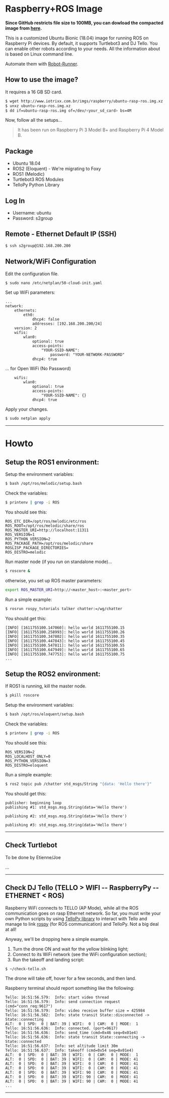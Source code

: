 # Raspberry+ROS Image

**Since GitHub restricts file size to 100MB, you can dowload the compacted image from [here](http://www.iotrixx.com.br/imgs/raspberry/ubuntu-rasp-ros.img.xz).**

This is a customized Ubuntu Bionic (18.04) image for running ROS on Raspberry Pi devices. By default, it supports Turtlebot3 and DJ Tello. You can enable other robots according to your needs. All the information about is based on Linux command line.

Automate them with [Robot-Runner].

## How to use the image?

It requires a 16 GB SD card.

```bash
$ wget http://www.iotrixx.com.br/imgs/raspberry/ubuntu-rasp-ros.img.xz
$ unxz ubuntu-rasp-ros.img.xz
$ dd if=ubuntu-rasp-ros.img of=/dev/<your_sd_card> bs=4M
```
Now, follow all the setups...

> It has been run on Raspberry Pi 3 Model B+ and Raspberry Pi 4 Model B.

## Package
  - Ubuntu 18.04
  - ROS2 (Eloquent) - We're migrating to Foxy
  - ROS1 (Melodic)
  - Turtlebot3 ROS Modules
  - TelloPy Python Library

## Log In

* Username: ubuntu
* Password: s2group

## Remote - Ethernet Default IP (SSH)
```bash
$ ssh s2group@192.168.200.200
```

## Network/WiFi Configuration

Edit the configuration file.
```bash
$ sudo nano /etc/netplan/50-cloud-init.yaml
```

Set up WiFi parameters:

```file
...
network:
    ethernets:
        eth0:
            dhcp4: false
            addresses: [192.168.200.200/24]
    version: 2
    wifis:
        wlan0:
            optional: true
            access-points:
                "YOUR-SSID-NAME":
                    password: "YOUR-NETWORK-PASSWORD"
            dhcp4: true
```

... for Open WiFi (No Password)

```
    wifis:
        wlan0:
            optional: true
            access-points:
                "YOUR-SSID-NAME": {}
            dhcp4: true
```

Apply your changes.
```bash
$ sudo netplan apply
```

---
# Howto

## Setup the ROS1 environment:

Setup the environment variables:

```bash
$ bash /opt/ros/melodic/setup.bash
```

Check the variables:

```bash
$ printenv | grep -i ROS
```

You should see this:

```
ROS_ETC_DIR=/opt/ros/melodic/etc/ros
ROS_ROOT=/opt/ros/melodic/share/ros
ROS_MASTER_URI=http://localhost:11311
ROS_VERSION=1
ROS_PYTHON_VERSION=2
ROS_PACKAGE_PATH=/opt/ros/melodic/share
ROSLISP_PACKAGE_DIRECTORIES=
ROS_DISTRO=melodic
```

Run master node (if you run on standalone mode)...

```bash
$ roscore &
```

otherwise, you set up ROS master parameters:

```bash
export ROS_MASTER_URI=http://<master_host>:<master_port>
```

Run a simple example:

```bash
$ rosrun rospy_tutorials talker chatter:=/wg/chatter
```

You should get this:

```
[INFO] [1611755100.147060]: hello world 1611755100.15
[INFO] [1611755100.258993]: hello world 1611755100.26
[INFO] [1611755100.347802]: hello world 1611755100.35
[INFO] [1611755100.447843]: hello world 1611755100.45
[INFO] [1611755100.547811]: hello world 1611755100.55
[INFO] [1611755100.647949]: hello world 1611755100.65
[INFO] [1611755100.747753]: hello world 1611755100.75
...
```
## Setup the ROS2 environment:

If ROS1 is running, kill the master node.

```bash
$ pkill roscore
```

Setup the environment variables:

```bash
$ bash /opt/ros/eloquent/setup.bash
```

Check the variables:

```bash
$ printenv | grep -i ROS
```

You should see this:

```
ROS_VERSION=2
ROS_LOCALHOST_ONLY=0
ROS_PYTHON_VERSION=3
ROS_DISTRO=eloquent
```

Run a simple example:

```bash
$ ros2 topic pub /chatter std_msgs/String "{data: 'Hello there'}"
```

You should get this:

```
publisher: beginning loop
publishing #1: std_msgs.msg.String(data='Hello there')

publishing #2: std_msgs.msg.String(data='Hello there')

publishing #3: std_msgs.msg.String(data='Hello there')
```
----

## Check Turtlebot

To be done by Etienne/Joe

...

----
## Check DJ Tello (TELLO > WIFI -- RaspberryPy -- ETHERNET < ROS)

Raspberry WiFi connects to TELLO (AP Mode), while all the ROS communication goes on rasp Ethernet network. So far, you must write your own Python scripts by using [TelloPy library] to interact with Tello and manage to link [rospy] (for ROS communication) and TelloPy. Not a big deal at all!

Anyway, we'll be dropping here a simple example.

1) Turn the drone ON and wait for the yellow blinking light;
2) Connect to its WiFi network (see the WiFi configuration section);
3) Run the takeoff and landing script:

```bash
$ ~/check-tello.sh
```
The drone will take off, hover for a few seconds, and then land.

Raspberry terminal should report something like the following:

```
Tello: 16:51:56.579:  Info: start video thread
Tello: 16:51:56.579:  Info: send connection request (cmd="conn_req:9617")
Tello: 16:51:56.579:  Info: video receive buffer size = 425984
Tello: 16:51:56.582:  Info: state transit State::disconnected -> State::connecting
ALT:  0 | SPD:  0 | BAT: 39 | WIFI:  0 | CAM:  0 | MODE:  1
Tello: 16:51:56.636:  Info: connected. (port=9617)
Tello: 16:51:56.636:  Info: send_time (cmd=0x46 seq=0x01e4)
Tello: 16:51:56.636:  Info: state transit State::connecting -> State::connected
Tello: 16:51:56.637:  Info: set altitude limit 30m
Tello: 16:51:56.637:  Info: takeoff (cmd=0x54 seq=0x01e4)
ALT:  0 | SPD:  0 | BAT: 39 | WIFI:  0 | CAM:  0 | MODE:  1
ALT:  0 | SPD:  0 | BAT: 39 | WIFI:  0 | CAM:  0 | MODE: 41
ALT:  0 | SPD:  0 | BAT: 39 | WIFI:  0 | CAM:  0 | MODE: 41
ALT:  0 | SPD:  0 | BAT: 39 | WIFI:  0 | CAM:  0 | MODE: 41
ALT:  0 | SPD:  0 | BAT: 39 | WIFI: 90 | CAM:  0 | MODE: 41
ALT:  0 | SPD:  0 | BAT: 39 | WIFI: 90 | CAM:  0 | MODE: 41
ALT:  0 | SPD:  0 | BAT: 39 | WIFI: 90 | CAM:  0 | MODE: 41
...
```
----

[//]: # (These are reference links used in the body of this note and get stripped out when the markdown processor does its job. There is no need to format nicely because it shouldn't be seen. Thanks SO - http://stackoverflow.com/questions/4823468/store-comments-in-markdown-syntax)


   [Robot-Runner]: <https://github.com/S2-group/robot-runner>
   [TelloPy library]: <https://github.com/hanyazou/TelloPy>
   [rospy]: <http://wiki.ros.org/rospy>
